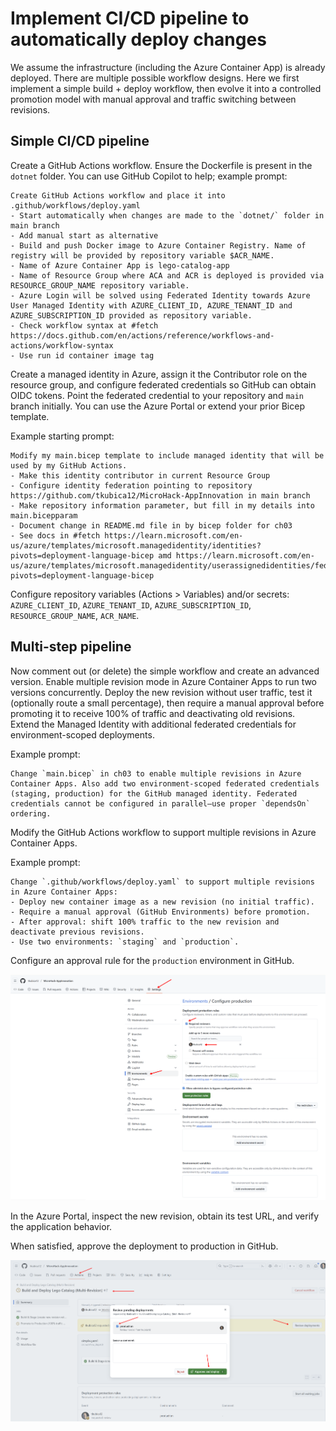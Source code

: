# Implement CI/CD pipeline to automatically deploy changes
We assume the infrastructure (including the Azure Container App) is already deployed. There are multiple possible workflow designs. Here we first implement a simple build + deploy workflow, then evolve it into a controlled promotion model with manual approval and traffic switching between revisions.

## Simple CI/CD pipeline
Create a GitHub Actions workflow. Ensure the Dockerfile is present in the `dotnet` folder. You can use GitHub Copilot to help; example prompt:

```
Create GitHub Actions workflow and place it into .github/workflows/deploy.yaml
- Start automatically when changes are made to the `dotnet/` folder in main branch
- Add manual start as alternative
- Build and push Docker image to Azure Container Registry. Name of registry will be provided by repository variable $ACR_NAME.
- Name of Azure Container App is lego-catalog-app
- Name of Resource Group where ACA and ACR is deployed is provided via RESOURCE_GROUP_NAME repository variable.
- Azure Login will be solved using Federated Identity towards Azure User Managed Identity with AZURE_CLIENT_ID, AZURE_TENANT_ID and AZURE_SUBSCRIPTION_ID provided as repository variable.
- Check workflow syntax at #fetch https://docs.github.com/en/actions/reference/workflows-and-actions/workflow-syntax
- Use run id container image tag
```

Create a managed identity in Azure, assign it the Contributor role on the resource group, and configure federated credentials so GitHub can obtain OIDC tokens. Point the federated credential to your repository and `main` branch initially. You can use the Azure Portal or extend your prior Bicep template.

Example starting prompt:

```
Modify my main.bicep template to include managed identity that will be used by my GitHub Actions.
- Make this identity contributor in current Resource Group
- Configure identity federation pointing to repository https://github.com/tkubica12/MicroHack-AppInnovation in main branch
- Make repository information parameter, but fill in my details into main.bicepparam
- Document change in README.md file in by bicep folder for ch03
- See docs in #fetch https://learn.microsoft.com/en-us/azure/templates/microsoft.managedidentity/identities?pivots=deployment-language-bicep amd https://learn.microsoft.com/en-us/azure/templates/microsoft.managedidentity/userassignedidentities/federatedidentitycredentials?pivots=deployment-language-bicep
```

Configure repository variables (Actions > Variables) and/or secrets: `AZURE_CLIENT_ID`, `AZURE_TENANT_ID`, `AZURE_SUBSCRIPTION_ID`, `RESOURCE_GROUP_NAME`, `ACR_NAME`.

## Multi-step pipeline
Now comment out (or delete) the simple workflow and create an advanced version. Enable multiple revision mode in Azure Container Apps to run two versions concurrently. Deploy the new revision without user traffic, test it (optionally route a small percentage), then require a manual approval before promoting it to receive 100% of traffic and deactivating old revisions. Extend the Managed Identity with additional federated credentials for environment-scoped deployments.

Example prompt:

```
Change `main.bicep` in ch03 to enable multiple revisions in Azure Container Apps. Also add two environment-scoped federated credentials (staging, production) for the GitHub managed identity. Federated credentials cannot be configured in parallel—use proper `dependsOn` ordering.
```

Modify the GitHub Actions workflow to support multiple revisions in Azure Container Apps.

Example prompt:

```
Change `.github/workflows/deploy.yaml` to support multiple revisions in Azure Container Apps:
- Deploy new container image as a new revision (no initial traffic).
- Require a manual approval (GitHub Environments) before promotion.
- After approval: shift 100% traffic to the new revision and deactivate previous revisions.
- Use two environments: `staging` and `production`.
```

Configure an approval rule for the `production` environment in GitHub.

![](/images/ch03-env-approval.png)

In the Azure Portal, inspect the new revision, obtain its test URL, and verify the application behavior.

When satisfied, approve the deployment to production in GitHub.

![](/images/ch03-approval.png)